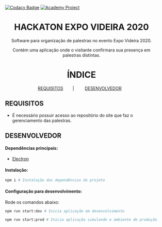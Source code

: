 [![Codacy Badge](https://api.codacy.com/project/badge/Grade/6de12d9870a14da183120655032f3c2a)](https://app.codacy.com/manual/MisterDaniels/raka2-event-service?utm_source=github.com&utm_medium=referral&utm_content=MisterDaniels/raka2-event-service&utm_campaign=Badge_Grade_Dashboard)
[![Academy Project](https://img.shields.io/badge/Academy-Project-informational.svg)](https://www.facebook.com/Curso-de-Ciência-da-Computação-470257173378377/)&nbsp;
<h1 align="center">
  HACKATON EXPO VIDEIRA 2020
</h1>

<p align="center">
Software para organização de palestras no evento Expo Videira 2020.
</p>
<p align="center">
Contém uma aplicação onde o visitante confirmara sua presença em palestras distintas.
</p>

<h1 align="center">
  ÍNDICE
</h1>

<p align="center">
  <a href="#id_01">REQUISITOS</a>&nbsp;&nbsp;&nbsp;&nbsp;&nbsp;&nbsp;&nbsp;&nbsp;|&nbsp;&nbsp;&nbsp;&nbsp;&nbsp;&nbsp;&nbsp;&nbsp;
  <a href="#id_02">DESENVOLVEDOR</a>&nbsp;&nbsp;&nbsp;
</p>

## REQUISITOS <a name="id_01"></a>
- É necessário possuir acesso ao repositório do site que faz o gerenciamento das palestras.

## DESENVOLVEDOR <a name="id_02"></a>

#### Dependências principais:
- [Electron](https://www.electronjs.org/)

#### Instalação:

```sh
npm i # Instalação das dependências do projeto
```

#### Configuração para desenvolvimento:

Rode os comandos abaixo:
 ```sh
 npm run start:dev # Inicia aplicação em desenvolvimento

 npm run start:prod # Inicia aplicação simulando o ambiente de produção
 ```
